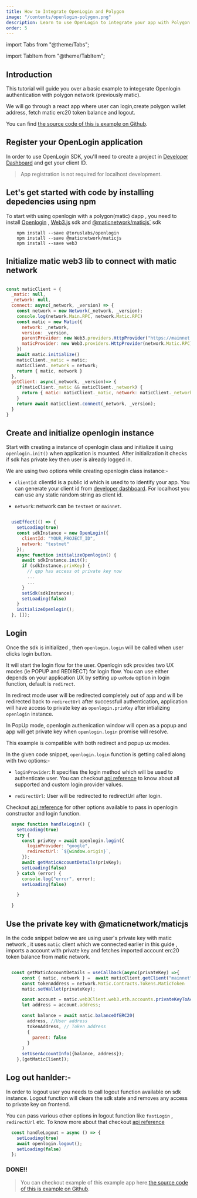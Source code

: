 ```yaml
---
title: How to Integrate OpenLogin and Polygon
image: "/contents/openlogin-polygon.png"
description: Learn to use OpenLogin to integrate your app with Polygon Network
order: 5
---
```


import Tabs from "@theme/Tabs";

import TabItem from "@theme/TabItem";

## Introduction

This tutorial will guide you over a basic example to integerate Openlogin authentication with polygon network (previously matic).

We will go through a react app where user can login,create polygon wallet address, fetch matic erc20 token balance and logout.


You can find [the source code of this is example on Github](https://github.com/torusresearch/openlogin-polygon-example).


## Register your OpenLogin application

In order to use OpenLogin SDK, you'll need to create a project in
[Developer Dashboard](https://developer.tor.us) and get your client ID.

> App registration is not required for localhost development.


## Let's get started with code by installing depedencies using npm

To start with using openlogin with a polygon(matic) dapp , you need to install [Openlogin](https://www.npmjs.com/package/@toruslabs/openlogin) , [Web3.js](https://www.npmjs.com/package/web3) sdk and [@maticnetwork/maticjs`](https://www.npmjs.com/package/@maticnetwork/maticjs) sdk


```shell
    npm install --save @toruslabs/openlogin
    npm install --save @maticnetwork/maticjs
    npm install --save web3
```

## Initialize matic web3 lib to connect with matic network

```js

const maticClient = {
  _matic: null,
  _network: null,
  connect: async(_network, _version) => {
    const network = new Network(_network, _version);
    console.log(network.Main.RPC, network.Matic.RPC)
    const matic = new Matic({
      network: _network,
      version: _version,
      parentProvider: new Web3.providers.HttpProvider("https://mainnet.infura.io/v3/73d0b3b9a4b2499da81c71a2b2a473a9"),
      maticProvider: new Web3.providers.HttpProvider(network.Matic.RPC)
    })
    await matic.initialize()
    maticClient._matic = matic;
    maticClient._network = network;
    return { matic, network }
  },
  getClient: async(_network, _version)=> {
    if(maticClient._matic && maticClient._network) {
      return { matic: maticClient._matic, network: maticClient._network}
    }
    return await maticClient.connect(_network, _version);
  }
}
```

## Create and initialize openlogin instance

Start with creating a instance of openlogin class and initialize it using `openlogin.init()` when application is mounted. After initialization it checks if sdk has private key then user is already logged in.

We are using two options while creating openlogin class instance:-

- `clientId`: clientId is a public id which is used to to identify your app. You can generate your client id from [developer dashboard](http://developer.tor.us/). For localhost you can use any static random string as client id.

- `network`: network can be `testnet` or `mainnet`.

```js

  useEffect(() => {
    setLoading(true)
    const sdkInstance = new OpenLogin({
      clientId: "YOUR_PROJECT_ID",
      network: "testnet"
    });
    async function initializeOpenlogin() {
      await sdkInstance.init();
      if (sdkInstance.privKey) {
        // qpp has access ot private key now
        ...
        ...
      }
      setSdk(sdkInstance);
      setLoading(false)
    }
    initializeOpenlogin();
  }, []);

```


## Login

Once the sdk is initialized , then `openlogin.login`
will be called when user clicks login button.

It will start the login flow for the user. Openlogin sdk provides two UX modes (ie POPUP and REDIRECT)
for login flow. You can use either depends on your application UX  by setting up `uxMode` option in login function, default is `redirect`.

In redirect mode user will be redirected completely out of app and will be redirected back to `redirectUrl` after successfull authentication, application will have access to private key as `openlogin.privKey` after intializing `openlogin` instance.


In PopUp mode, openlogin authenication window will open as a popup and app will get private key when  `openlogin.login` promise will resolve.

This example is compatible with both redirect and popup ux modes.

In the given code snippet, `openlogin.login` function is getting called along with two options:-
- `loginProvider`: It specifies the login method which will be used to authenticate user. You can checkout [api reference](https://docs.beta.tor.us/open-login/api-reference) to know about all supported and custom login provider values.

- `redirectUrl`: User will be redirected to redirectUrl after login.

Checkout [api reference](https://docs.beta.tor.us/open-login/api-reference) for other options available to pass in openlogin constructor and login function.

```js
  async function handleLogin() {
    setLoading(true)
    try {
      const privKey = await openlogin.login({
        loginProvider: "google",
        redirectUrl: `${window.origin}`,
      });
      await getMaticAccountDetails(privKey);
      setLoading(false)
    } catch (error) {
      console.log("error", error);
      setLoading(false)

    }

  }

```

## Use the private key with @maticnetwork/maticjs


In the code snippet below  we are using user's private key with matic network , it uses `matic` client which we connected earlier in this guide , imports a account with private key and fetches imported account erc20 token balance from matic network.


```js

  const getMaticAccountDetails = useCallback(async(privateKey) =>{
      const { matic, network } =  await maticClient.getClient("mainnet","v1");
      const tokenAddress = network.Matic.Contracts.Tokens.MaticToken
      matic.setWallet(privateKey);

      const account = matic.web3Client.web3.eth.accounts.privateKeyToAccount(privateKey);
      let address = account.address;

      const balance = await matic.balanceOfERC20(
        address, //User address
        tokenAddress, // Token address
        {
          parent: false
        }
      )
      setUserAccountInfo({balance, address});
    },[getMaticClient]);

```


## Log out hanlder:-

In order to logout user you needs to call logout function available on sdk instance. Logout function will clears the sdk state and removes any access to private key on frontend.

 You can pass various other options in logout function like `fastLogin` , `redirectUrl` etc. To know more about that checkout [api reference](https://docs.beta.tor.us/open-login/api-reference)

```js
  const handleLogout = async () => {
    setLoading(true)
    await openlogin.logout();
    setLoading(false)
  };
```

### DONE!!
> You can checkout example of this example app here.[the source code of this is example on Github](https://github.com/torusresearch/openlogin-polygon-example).
